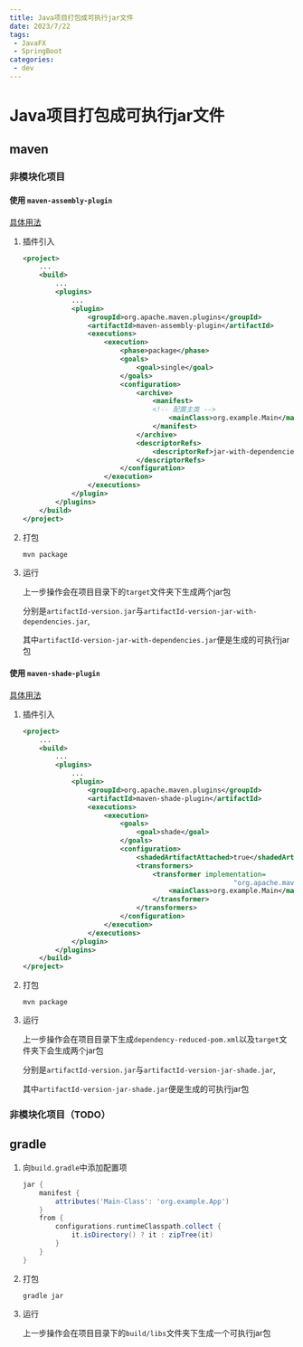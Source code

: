 ```yaml
---
title: Java项目打包成可执行jar文件
date: 2023/7/22
tags:
 - JavaFX
 - SpringBoot
categories:
 - dev
---
```


# Java项目打包成可执行jar文件

## maven

### 非模块化项目

#### 使用 `maven-assembly-plugin`

[具体用法](https://maven.apache.org/plugins/maven-assembly-plugin/usage.html)

1. 插件引入

    ```xml
    <project>
        ...
        <build>
            ...
            <plugins>
                ...
                <plugin>
                    <groupId>org.apache.maven.plugins</groupId>
                    <artifactId>maven-assembly-plugin</artifactId>
                    <executions>
                        <execution>
                            <phase>package</phase>
                            <goals>
                                <goal>single</goal>
                            </goals>
                            <configuration>
                                <archive>
                                    <manifest>
                                    <!-- 配置主类 -->
                                        <mainClass>org.example.Main</mainClass>
                                    </manifest>
                                </archive>
                                <descriptorRefs>
                                    <descriptorRef>jar-with-dependencies</descriptorRef>
                                </descriptorRefs>
                            </configuration>
                        </execution>
                    </executions>
                </plugin>
            </plugins>
        </build>
    </project>    
    ```

2. 打包

    ```shell
    mvn package
    ```

3. 运行

    上一步操作会在项目目录下的`target`文件夹下生成两个jar包

    分别是`artifactId-version.jar`与`artifactId-version-jar-with-dependencies.jar`,

    其中`artifactId-version-jar-with-dependencies.jar`便是生成的可执行jar包


#### 使用 `maven-shade-plugin`

[具体用法](https://maven.apache.org/plugins/maven-shade-plugin/usage.html)

1. 插件引入

    ```xml
    <project>
        ...
        <build>
            ...
            <plugins>
                ...
                <plugin>
                    <groupId>org.apache.maven.plugins</groupId>
                    <artifactId>maven-shade-plugin</artifactId>
                    <executions>
                        <execution>
                            <goals>
                                <goal>shade</goal>
                            </goals>
                            <configuration>
                                <shadedArtifactAttached>true</shadedArtifactAttached>
                                <transformers>
                                    <transformer implementation=
                                                        "org.apache.maven.plugins.shade.resource.ManifestResourceTransformer">
                                        <mainClass>org.example.Main</mainClass>
                                    </transformer>
                                </transformers>
                            </configuration>
                        </execution>
                    </executions>
                </plugin>
            </plugins>
        </build>
    </project>    
    ```

2. 打包

    ```shell
    mvn package
    ```

3. 运行

    上一步操作会在项目目录下生成`dependency-reduced-pom.xml`以及`target`文件夹下会生成两个jar包

    分别是`artifactId-version.jar`与`artifactId-version-jar-shade.jar`,

    其中`artifactId-version-jar-shade.jar`便是生成的可执行jar包

### 非模块化项目（TODO）

## gradle

1. 向`build.gradle`中添加配置项

    ```groovy
    jar {
        manifest {
            attributes('Main-Class': 'org.example.App')
        }
        from {
            configurations.runtimeClasspath.collect {
                it.isDirectory() ? it : zipTree(it)
            }
        }
    }
    ```

2. 打包

    ```shell
    gradle jar
    ```

3. 运行

    上一步操作会在项目目录下的`build/libs`文件夹下生成一个可执行jar包
